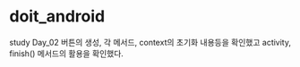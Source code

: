 # doit_android
study
Day_02 버튼의 생성, 각 메서드, context의 초기화 내용등을 확인했고 activity, finish() 메서드의 활용을 확인했다.
